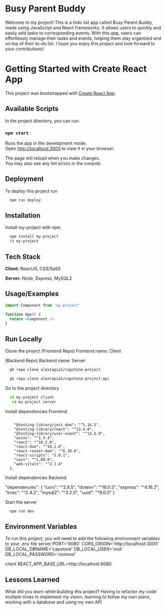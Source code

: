 
# Busy Parent Buddy

Welcome to my project! This is a todo list app called Busy Parent Buddy, made using JavaScript and React frameworks. It allows users to quickly and easily add tasks to corresponding events. With this app, users can effortlessly manage their tasks and events, helping them stay organized and on top of their to-do list. I hope you enjoy this project and look forward to your contributions! 

# Getting Started with Create React App

This project was bootstrapped with [Create React App](https://github.com/facebook/create-react-app).

## Available Scripts

In the project directory, you can run:

### `npm start`

Runs the app in the development mode.\
Open [http://localhost:3000](http://localhost:3000) to view it in your browser.

The page will reload when you make changes.\
You may also see any lint errors in the console.

## Deployment

To deploy this project run

```bash
  npm run deploy
```


## Installation

Install my-project with npm

```bash
  npm install my-project
  cd my-project
```
    
## Tech Stack

**Client:** ReactJS, CSS/SaSS 

**Server:** Node, Express, MySQL2

## Usage/Examples

```javascript
import Component from 'my-project'

function App() {
  return <Component />
}
```


## Run Locally

Clone the project
(Frontend Repo)
Frontend name: Client 

(Backend Repo)
Backend name: Server

```bash
  gh repo clone alextapia1/capstone-project

  gh repo clone alextapia1/capstone-project-api
```

Go to the project directory

```bash
  cd my-project client
   cd my-project server
```

Install dependencies 
Frontend

```
  
    "@testing-library/jest-dom": "^5.16.5",
    "@testing-library/react": "^13.4.0",
    "@testing-library/user-event": "^13.5.0",
    "axios": "^1.3.4",
    "react": "^18.2.0",
    "react-dom": "^18.2.0",
    "react-router-dom": "^6.10.0",
    "react-scripts": "5.0.1",
    "sass": "^1.60.0",
    "web-vitals": "^2.1.4"
  },
```

Install dependencies 
Backend

 "dependencies": {
    "cors": "^2.8.5",
    "dotenv": "^16.0.3",
    "express": "^4.18.2",
    "knex": "^2.4.2",
    "mysql2": "^3.2.0",
    "uuid": "^9.0.0"
  }


Start the server

```bash
  npm run dev
```


## Environment Variables

To run this project, you will need to add the following environment variables to your .env file
server
PORT='8080'
CORS_ORIGIN='http://localhost:3000'
DB_LOCAL_DBNAME='capstone'
DB_LOCAL_USER='root'
DB_LOCAL_PASSWORD='rootroot'

client
REACT_APP_BASE_URL=http://localhost:8080

## Lessons Learned

What did you learn while building this project? 
Having to refactor my code multiple times to implement my vision, learning to follow my own plans, working with a database and using my own API









